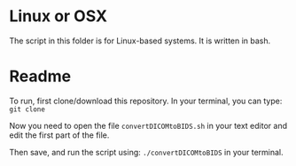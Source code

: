 # Linux or OSX

The script in this folder is for Linux-based systems. It is written in bash.

# Readme

To run, first clone/download this repository. In your terminal, you can type:
`git clone `

Now you need to open the file
`convertDICOMtoBIDS.sh`
in your text editor and edit the first part of the file.

Then save, and run the script using:
`./convertDICOMtoBIDS`
in your terminal.
